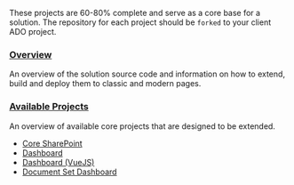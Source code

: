These projects are 60-80% complete and serve as a core base for a solution. The repository for each project should be `forked` to your client ADO project.

### [Overview](/jump-start-projects/overview)

An overview of the solution source code and information on how to extend, build and deploy them to classic and modern pages.

### [Available Projects](/jump-start-projects/available-projects)

An overview of available core projects that are designed to be extended.

* [Core SharePoint](/jump-start-projects/available-projects/core-sp)
* [Dashboard](/jump-start-projects/available-projects/dashboard)
* [Dashboard (VueJS)](/jump-start-projects/available-projects/dashboard-vue)
* [Document Set Dashboard](/jump-start-projects/available-projects/docset-dashboard)
